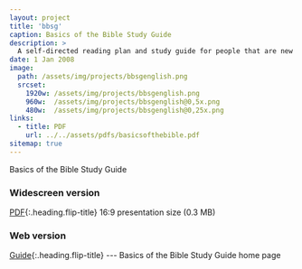 ```yaml
---
layout: project
title: 'bbsg'
caption: Basics of the Bible Study Guide
description: >
  A self-directed reading plan and study guide for people that are new to the Bible and want to learn what it means to be a follower of Jesus.
date: 1 Jan 2008
image: 
  path: /assets/img/projects/bbsgenglish.png
  srcset: 
    1920w: /assets/img/projects/bbsgenglish.png
    960w:  /assets/img/projects/bbsgenglish@0,5x.png
    480w:  /assets/img/projects/bbsgenglish@0,25x.png
links:
  - title: PDF
    url: ../../assets/pdfs/basicsofthebible.pdf
sitemap: true
---
```


Basics of the Bible Study Guide

### Widescreen version
[PDF](../assets/pdfs/basicsofthebible.pdf){:.heading.flip-title} <span class="icon-file-pdf"></span> 16:9 presentation size (0.3 MB)

### Web version
[Guide](../studyguide/README.md){:.heading.flip-title} <span class="icon-display"></span> --- Basics of the Bible Study Guide home page